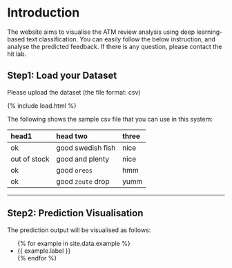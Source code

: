 # Introduction
The website aims to visualise the ATM review analysis using deep learning-based text classification. You can easily follow the below instruction, and analyse the predicted feedback. 
If there is any question, please contact the hit lab. 



## Step1: Load your Dataset
Please upload the dataset (the file format: csv)

{% include load.html %}

The following shows the sample csv file that you can use in this system:

| head1        | head two          | three |
|:-------------|:------------------|:------|
| ok           | good swedish fish | nice  |
| out of stock | good and plenty   | nice  |
| ok           | good `oreos`      | hmm   |
| ok           | good `zoute` drop | yumm  |


* * *


## Step2: Prediction Visualisation
The prediction output will be visualised as follows:

<ul>
{% for example in site.data.example %}
  <li>
    {{ example.label }}
  </li>
{% endfor %}
</ul>
